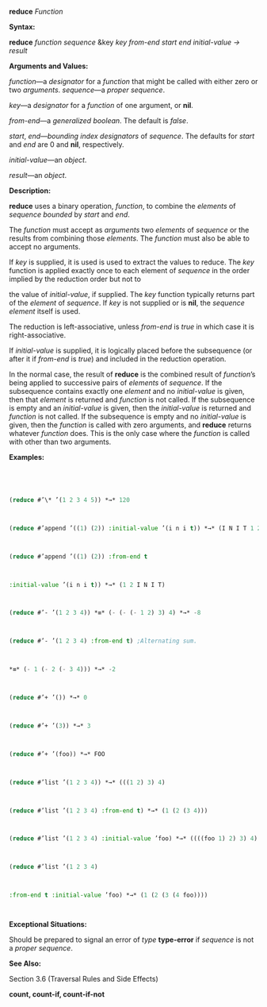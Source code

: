 **reduce** *Function* 



**Syntax:** 



**reduce** *function sequence* &amp;key *key from-end start end initial-value → result* 



**Arguments and Values:** 



*function*—a *designator* for a *function* that might be called with either zero or two *arguments*. *sequence*—a *proper sequence*. 



*key*—a *designator* for a *function* of one argument, or **nil**. 



*from-end*—a *generalized boolean*. The default is *false*. 



*start*, *end*—*bounding index designators* of *sequence*. The defaults for *start* and *end* are 0 and **nil**, respectively. 



*initial-value*—an *object*. 



*result*—an *object*. 



**Description:** 



**reduce** uses a binary operation, *function*, to combine the *elements* of *sequence bounded* by *start* and *end*. 



The *function* must accept as *arguments* two *elements* of *sequence* or the results from combining those *elements*. The *function* must also be able to accept no arguments. 



If *key* is supplied, it is used is used to extract the values to reduce. The *key* function is applied exactly once to each element of *sequence* in the order implied by the reduction order but not to 







 



 



the value of *initial-value*, if supplied. The *key* function typically returns part of the *element* of *sequence*. If *key* is not supplied or is **nil**, the *sequence element* itself is used. 



The reduction is left-associative, unless *from-end* is *true* in which case it is right-associative. 



If *initial-value* is supplied, it is logically placed before the subsequence (or after it if *from-end* is *true*) and included in the reduction operation. 



In the normal case, the result of **reduce** is the combined result of *function*’s being applied to successive pairs of *elements* of *sequence*. If the subsequence contains exactly one *element* and no *initial-value* is given, then that *element* is returned and *function* is not called. If the subsequence is empty and an *initial-value* is given, then the *initial-value* is returned and *function* is not called. If the subsequence is empty and no *initial-value* is given, then the *function* is called with zero arguments, and **reduce** returns whatever *function* does. This is the only case where the *function* is called with other than two arguments. 



**Examples:**
```lisp
 



(reduce #’\* ’(1 2 3 4 5)) *→* 120 



(reduce #’append ’((1) (2)) :initial-value ’(i n i t)) *→* (I N I T 1 2) 



(reduce #’append ’((1) (2)) :from-end t 



:initial-value ’(i n i t)) *→* (1 2 I N I T) 



(reduce #’- ’(1 2 3 4)) *≡* (- (- (- 1 2) 3) 4) *→* -8 



(reduce #’- ’(1 2 3 4) :from-end t) ;Alternating sum. 



*≡* (- 1 (- 2 (- 3 4))) *→* -2 



(reduce #’+ ’()) *→* 0 



(reduce #’+ ’(3)) *→* 3 



(reduce #’+ ’(foo)) *→* FOO 



(reduce #’list ’(1 2 3 4)) *→* (((1 2) 3) 4) 



(reduce #’list ’(1 2 3 4) :from-end t) *→* (1 (2 (3 4))) 



(reduce #’list ’(1 2 3 4) :initial-value ’foo) *→* ((((foo 1) 2) 3) 4) 



(reduce #’list ’(1 2 3 4) 



:from-end t :initial-value ’foo) *→* (1 (2 (3 (4 foo)))) 




```
**Exceptional Situations:** 



Should be prepared to signal an error of *type* **type-error** if *sequence* is not a *proper sequence*. 



**See Also:** 



Section 3.6 (Traversal Rules and Side Effects) 







 



 



**count, count-if, count-if-not** 



